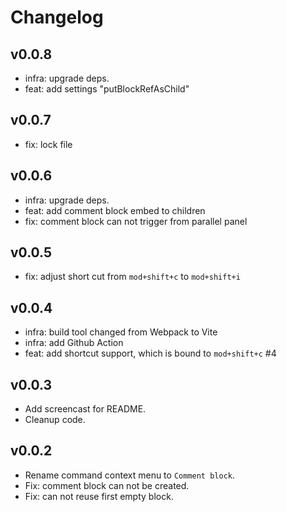 # Changelog

## v0.0.8

- infra: upgrade deps.
- feat: add settings "putBlockRefAsChild"

## v0.0.7

- fix: lock file

## v0.0.6

- infra: upgrade deps.
- feat: add comment block embed to children
- fix: comment block can not trigger from parallel panel

## v0.0.5

- fix: adjust short cut from `mod+shift+c` to `mod+shift+i`

## v0.0.4

- infra: build tool changed from Webpack to Vite
- infra: add Github Action
- feat: add shortcut support, which is bound to `mod+shift+c` #4

## v0.0.3

- Add screencast for README.
- Cleanup code.

## v0.0.2

- Rename command context menu to `Comment block`.
- Fix: comment block can not be created.
- Fix: can not reuse first empty block.
